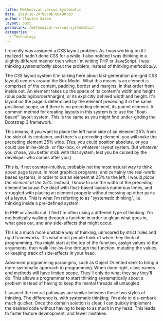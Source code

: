```yaml
---
title: Methodical versus Systematic
date: 2018-10-24T08:06:00+00:00
author: Clayton Salem
layout: post
permalink: /methodical-versus-systematic/
categories:
  - Technology
---
```

I recently was assigned a CSS layout problem. As I was working on it I realized I hadn't done CSS for a while. I also noticed I was thinking in a slightly different manner then when I'm writing PHP or JavaScript. I was thinking _systematically_ about the problem, instead of thinking _methodically_.

The CSS layout system (I'm talking here about last-generation pre-grid CSS layout) centers around the Box Model. What this means is an element is comprised of the content, padding, border and margins, in that order from inside out. An element takes up the space of its content's width and height (plus padding/border/margin), or its explicitly defined width and height. It's layout on the page is determined by the element preceding it in the same positional scope, or if there is no preceding element, its parent element. A common method for creating layouts in this system is to use the "float-based" layout system. This is the same as you might find under-girding the Bootstrap 3 framework.

This means, if you want to place the left hand side of an element 25% from the side of its container, and there's a preceding element, you will make the preceding element 25% wide. (Yes, you could position absolute, or you could use inline-block, or flex-box, or whatever layout system. But whatever you chose, you better stick with that system, lest you be cursed by the developer who comes after you.)

This is, if not counter-intuitive, probably not the most natural way to think about page layout. In most graphics programs, and certainly the real-world based systems, in order to put an element at 25% to the left, I would _place the element at the 25%_. Instead, I know to use the width of the preceding element because I've dealt with float-based layouts numerous times, and struggled with placing an element properly without messing up other parts of a layout. This is what I'm referring to as "systematic thinking", i.e. thinking inside a pre-defined system.

In PHP or JavaScript, I find I'm often using a different type of thinking. I'm methodically walking through a function in order to glean what goes in, what goes out, and any side-effects that might occur.

This is a much more unstable way of thinking, unmoored by strict rules and rigid frameworks. It's what most people think of when they think of programming. You might start at the top of the function, assign values to the arguments, then walk line-by-line through the function, mutating the values, or keeping track of side-effects in your head.

Advanced programming paradigms, such as Object Oriented seek to bring a more systematic approach to programming. When done right, class names and methods will have limited scope. They'll only do what they say they'll do. This allows a programmer to start thinking systematically about a problem instead of having to keep the mental threads all untangled.

I suspect the neural pathways are similar between these two styles of thinking. The difference is, with systematic thinking, I'm able to dis-embark much quicker. Once the domain solution is clear, I can quickly implement the desired code without having to keep to as much in my head. This leads to faster feature development, and fewer mistakes.
